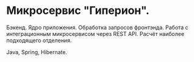 # Микросервис "Гиперион".

Бэкенд. Ядро приложения. Обработка запросов фронтэнда. Работа с интеграционным микросервисом через REST API. Расчёт наиболее подходящего отделения.

Java, Spring, Hibernate.
